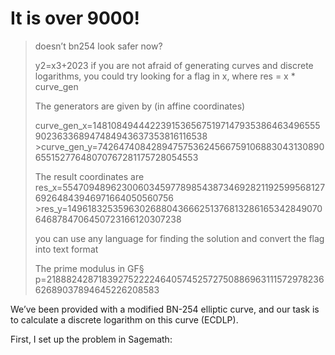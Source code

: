 # It is over 9000!


>doesn’t bn254 look safer now?
>
>y2=x3+2023 if you are not afraid of generating curves and discrete logarithms, you could try looking for a flag in x, where res = x * curve_gen
>
>The generators are given by (in affine coordinates)
>
>curve_gen_x=14810849444223915365675197147935386463496555902363368947484943637353816116538 >curve_gen_y=742647408428947575362456675910688304313089065515277648070767281175728054553
>
>The result coordinates are res_x=5547094896230060345977898543873469282119259956812769264843946971664050560756 >res_y=14961832535963026880436662513768132861653428490706468784706450723166120307238
>
>you can use any language for finding the solution and convert the flag into text format
>
>The prime modulus in GF§ p=21888242871839275222246405745257275088696311157297823662689037894645226208583

We’ve been provided with a modified BN-254 elliptic curve, and our task is to calculate a discrete logarithm on this curve (ECDLP).

First, I set up the problem in Sagemath:
